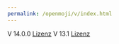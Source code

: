 ```yaml
---
permalink: /openmoji/v/index.html
---
```


V 14.0.0 <a href="./14.0.0/license.html">Lizenz</a>
V 13.1 <a href="./13.1/license.html">Lizenz</a>
